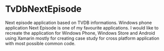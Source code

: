 # TvDbNextEpisode
Next episode application based on TVDB informations. 
Windows phone application Next Episode is one of my favourite applications. I would like to recreate the application for Windows Phone, Windows Store and Android using Xamarin mostly for creating case study for cross platform application with most possible common code.
